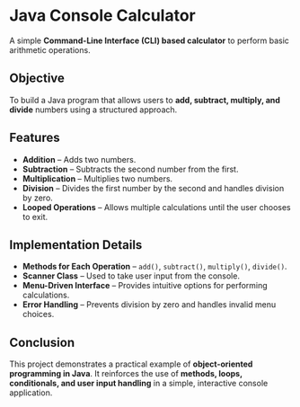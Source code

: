 # Java Console Calculator

A simple **Command-Line Interface (CLI) based calculator** to perform basic arithmetic operations.

## Objective
To build a Java program that allows users to **add, subtract, multiply, and divide** numbers using a structured approach.

## Features
- **Addition** – Adds two numbers.  
- **Subtraction** – Subtracts the second number from the first.  
- **Multiplication** – Multiplies two numbers.  
- **Division** – Divides the first number by the second and handles division by zero.  
- **Looped Operations** – Allows multiple calculations until the user chooses to exit.  

## Implementation Details
- **Methods for Each Operation** – `add()`, `subtract()`, `multiply()`, `divide()`.  
- **Scanner Class** – Used to take user input from the console.  
- **Menu-Driven Interface** – Provides intuitive options for performing calculations.  
- **Error Handling** – Prevents division by zero and handles invalid menu choices.

## Conclusion
This project demonstrates a practical example of **object-oriented programming in Java**. It reinforces the use of **methods, loops, conditionals, and user input handling** in a simple, interactive console application.
